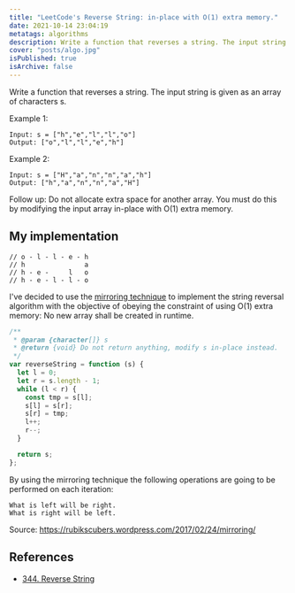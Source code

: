 ```yaml
---
title: "LeetCode's Reverse String: in-place with O(1) extra memory."
date: 2021-10-14 23:04:19
metatags: algorithms
description: Write a function that reverses a string. The input string is given as an array of characters s.
cover: "posts/algo.jpg"
isPublished: true
isArchive: false
---
```


Write a function that reverses a string. The input string is given as an array of characters s.

Example 1:

```
Input: s = ["h","e","l","l","o"]
Output: ["o","l","l","e","h"]
```

Example 2:

```
Input: s = ["H","a","n","n","a","h"]
Output: ["h","a","n","n","a","H"]
```

Follow up: Do not allocate extra space for another array. You must do this by modifying the input array in-place with O(1) extra memory.

## My implementation

```
// o - l - l - e - h
// h               a
// h - e -     l   o
// h - e - l - l - o
```

I've decided to use the [mirroring technique](https://rubikscubers.wordpress.com/2017/02/24/mirroring/) to implement the string reversal algorithm with the objective of obeying the constraint of using O(1) extra memory: No new array shall be created in runtime.

```javascript
/**
 * @param {character[]} s
 * @return {void} Do not return anything, modify s in-place instead.
 */
var reverseString = function (s) {
  let l = 0;
  let r = s.length - 1;
  while (l < r) {
    const tmp = s[l];
    s[l] = s[r];
    s[r] = tmp;
    l++;
    r--;
  }

  return s;
};
```

By using the mirroring technique the following operations are going to be performed on each iteration:

```
What is left will be right.
What is right will be left.
```

Source: https://rubikscubers.wordpress.com/2017/02/24/mirroring/

## References

- [344. Reverse String](https://leetcode.com/problems/reverse-string/)

